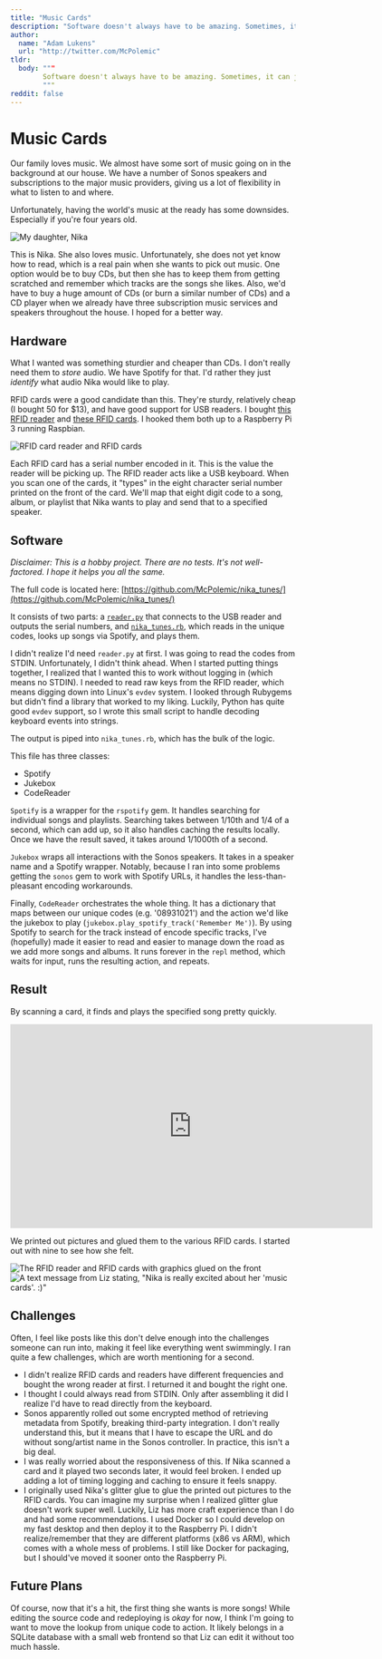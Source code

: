 ```yaml
---
title: "Music Cards"
description: "Software doesn't always have to be amazing. Sometimes, it can just be useful."
author:
  name: "Adam Lukens"
  url: "http://twitter.com/McPolemic"
tldr:
  body: """
        Software doesn't always have to be amazing. Sometimes, it can just be useful.
        """
reddit: false
---
```


# Music Cards

Our family loves music. We almost have some sort of music going on in the background at our house. We have a number of Sonos speakers and subscriptions to the major music providers, giving us a lot of flexibility in what to listen to and where. 

Unfortunately, having the world's music at the ready has some downsides. Especially if you're four years old.

![My daughter, Nika](https://dl.dropboxusercontent.com/s/i7c9e1pinuuwf9f/nika.jpg?raw=1)

This is Nika. She also loves music. Unfortunately, she does not yet know how to read, which is a real pain when she wants to pick out music. One option would be to buy CDs, but then she has to keep them from getting scratched and remember which tracks are the songs she likes. Also, we'd have to buy a huge amount of CDs (or burn a similar number of CDs) and a CD player when we already have three subscription music services and speakers throughout the house. I hoped for a better way.

## Hardware

What I wanted was something sturdier and cheaper than CDs. I don't really need them to _store_ audio. We have Spotify for that. I'd rather they just _identify_ what audio Nika would like to play.

RFID cards were a good candidate than this. They're sturdy, relatively cheap (I bought 50 for $13), and have good support for USB readers. I bought [this RFID reader](https://www.amazon.com/gp/product/B018C8C162/ref=oh_aui_detailpage_o02_s00?ie=UTF8&psc=1) and [these RFID cards](https://www.amazon.com/gp/product/B00GXV4IGC/ref=oh_aui_detailpage_o03_s01?ie=UTF8&psc=1). I hooked them both up to a Raspberry Pi 3 running Raspbian.

![RFID card reader and RFID cards](https://dl.dropboxusercontent.com/s/hwvnz6jcjbtef97/cards%20and%20reader.jpg?raw=1)

Each RFID card has a serial number encoded in it. This is the value the reader will be picking up. The RFID reader acts like a USB keyboard. When you scan one of the cards, it "types" in the eight character serial number printed on the front of the card. We'll map that eight digit code to a song, album, or playlist that Nika wants to play and send that to a specified speaker.

## Software
_Disclaimer: This is a hobby project. There are no tests. It's not well-factored. I hope it helps you all the same._

The full code is located here: [https://github.com/McPolemic/nika_tunes/](https://github.com/McPolemic/nika_tunes/)

It consists of two parts: a [`reader.py`](https://github.com/McPolemic/nika_tunes/blob/master/reader.py) that connects to the USB reader and outputs the serial numbers, and [`nika_tunes.rb`](https://github.com/McPolemic/nika_tunes/blob/master/nika_tunes.rb), which reads in the unique codes, looks up songs via Spotify, and plays them.

I didn't realize I'd need `reader.py` at first. I was going to read the codes from STDIN. Unfortunately, I didn't think ahead. When I started putting things together, I realized that I wanted this to work without logging in (which means no STDIN). I needed to read raw keys from the RFID reader, which means digging down into Linux's `evdev` system. I looked through Rubygems but didn't find a library that worked to my liking. Luckily, Python has quite good `evdev` support, so I wrote this small script to handle decoding keyboard events into strings.

The output is piped into `nika_tunes.rb`, which has the bulk of the logic.

This file has three classes:
* Spotify
* Jukebox 
* CodeReader

`Spotify` is a wrapper for the `rspotify` gem. It handles searching for individual songs and playlists. Searching takes between 1/10th and 1/4 of a second, which can add up, so it also handles caching the results locally. Once we have the result saved, it takes around 1/1000th of a second.

`Jukebox` wraps all interactions with the Sonos speakers. It takes in a speaker name and a Spotify wrapper. Notably, because I ran into some problems getting the `sonos` gem to work with Spotify URLs, it handles the less-than-pleasant encoding workarounds.

Finally, `CodeReader` orchestrates the whole thing. It has a dictionary that maps between our unique codes (e.g. '08931021') and the action we'd like the jukebox to play (`jukebox.play_spotify_track('Remember Me')`). By using Spotify to search for the track instead of encode specific tracks, I've (hopefully) made it easier to read and easier to manage down the road as we add more songs and albums. It runs forever in the `repl` method, which waits for input, runs the resulting action, and repeats.

## Result

By scanning a card, it finds and plays the specified song pretty quickly.

<iframe src="https://player.vimeo.com/video/256652780" width="640" height="360" frameborder="0" webkitallowfullscreen mozallowfullscreen allowfullscreen></iframe>

We printed out pictures and glued them to the various RFID cards. I started out with nine to see how she felt.

![The RFID reader and RFID cards with graphics glued on the front](https://dl.dropboxusercontent.com/s/gt4x6ntorsvbx1v/assembled%20reader.jpg?raw=1)
![A text message from Liz stating, "Nika is really excited about her 'music cards'. :)"](https://dl.dropboxusercontent.com/s/xx9czjvjii7wq5h/nika_excited.jpg?raw=1)

## Challenges

Often, I feel like posts like this don't delve enough into the challenges someone can run into, making it feel like everything went swimmingly. I ran quite a few challenges, which are worth mentioning for a second. 

* I didn't realize RFID cards and readers have different frequencies and bought the wrong reader at first. I returned it and bought the right one.
* I thought I could always read from STDIN. Only after assembling it did I realize I'd have to read directly from the keyboard.
* Sonos apparently rolled out some encrypted method of retrieving metadata from Spotify, breaking third-party integration. I don't really understand this, but it means that I have to escape the URL and do without song/artist name in the Sonos controller. In practice, this isn't a big deal.
* I was really worried about the responsiveness of this. If Nika scanned a card and it played two seconds later, it would feel broken. I ended up adding a lot of timing logging and caching to ensure it feels snappy.
* I originally used Nika's glitter glue to glue the printed out pictures to the RFID cards. You can imagine my surprise when I realized glitter glue doesn't work super well. Luckily, Liz has more craft experience than I do and had some recommendations.
I used Docker so I could develop on my fast desktop and then deploy it to the Raspberry Pi. I didn't realize/remember that they are different platforms (x86 vs ARM), which comes with a whole mess of problems. I still like Docker for packaging, but I should've moved it sooner onto the Raspberry Pi.

## Future Plans

Of course, now that it's a hit, the first thing she wants is more songs! While editing the source code and redeploying is _okay_ for now, I think I'm going to want to move the lookup from unique code to action. It likely belongs in a SQLite database with a small web frontend so that Liz can edit it without too much hassle.